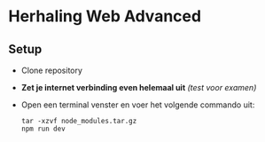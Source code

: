 # Herhaling Web Advanced

## Setup
- Clone repository
- **Zet je internet verbinding even helemaal uit** *(test voor examen)*
- Open een terminal venster en voer het volgende commando uit:

      tar -xzvf node_modules.tar.gz 
      npm run dev